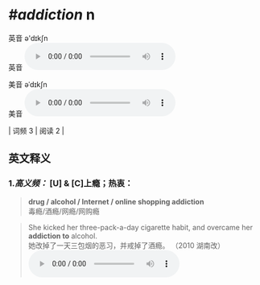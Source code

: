 # ***\#addiction*** n
英音 ə'dɪkʃn  
英音
<audio src="./media/addiction-B.aac" controls="controls"></audio>

美音 əˈdɪkʃn  
美音
<audio src="./media/addiction.aac" controls="controls"></audio>



| 词频 3 | 阅读 2 |  

英文释义
---
### 1.*高义频：* **[U] & [C]上瘾；热衷：**  

 > **drug / alcohol / Internet / online shopping addiction**  
 > 毒瘾/酒瘾/网瘾/网购瘾    

 > She kicked her three-pack-a-day cigarette habit, and overcame her **addiction to** alcohol.   
 > 她改掉了一天三包烟的恶习，并戒掉了酒瘾。  （2010 湖南改）  
<audio src="./media/1-addiction.aac" controls="controls"></audio>


